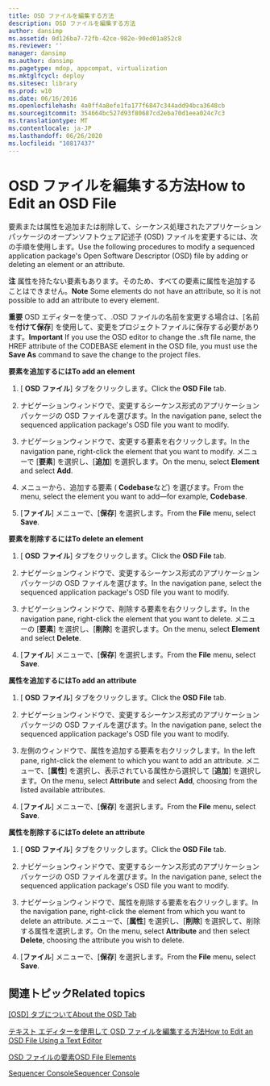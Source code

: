 ```yaml
---
title: OSD ファイルを編集する方法
description: OSD ファイルを編集する方法
author: dansimp
ms.assetid: 0d126ba7-72fb-42ce-982e-90ed01a852c8
ms.reviewer: ''
manager: dansimp
ms.author: dansimp
ms.pagetype: mdop, appcompat, virtualization
ms.mktglfcycl: deploy
ms.sitesec: library
ms.prod: w10
ms.date: 06/16/2016
ms.openlocfilehash: 4a0ff4a8efe1fa177f6847c344add94bca3648cb
ms.sourcegitcommit: 354664bc527d93f80687cd2eba70d1eea024c7c3
ms.translationtype: MT
ms.contentlocale: ja-JP
ms.lasthandoff: 06/26/2020
ms.locfileid: "10817437"
---
```

# <span data-ttu-id="4f341-103">OSD ファイルを編集する方法</span><span class="sxs-lookup"><span data-stu-id="4f341-103">How to Edit an OSD File</span></span>


<span data-ttu-id="4f341-104">要素または属性を追加または削除して、シーケンス処理されたアプリケーションパッケージのオープンソフトウェア記述子 (OSD) ファイルを変更するには、次の手順を使用します。</span><span class="sxs-lookup"><span data-stu-id="4f341-104">Use the following procedures to modify a sequenced application package's Open Software Descriptor (OSD) file by adding or deleting an element or an attribute.</span></span>

<span data-ttu-id="4f341-105">**注** 属性を持たない要素もあります。そのため、すべての要素に属性を追加することはできません。</span><span class="sxs-lookup"><span data-stu-id="4f341-105">**Note** Some elements do not have an attribute, so it is not possible to add an attribute to every element.</span></span>

 

<span data-ttu-id="4f341-106">**重要** OSD エディターを使って、.OSD ファイルの名前を変更する場合は、[名前を**付けて保存**] を使用して、変更をプロジェクトファイルに保存する必要があります。</span><span class="sxs-lookup"><span data-stu-id="4f341-106">**Important** If you use the OSD editor to change the .sft file name, the HREF attribute of the CODEBASE element in the OSD file, you must use the **Save As** command to save the change to the project files.</span></span>

 

**<span data-ttu-id="4f341-107">要素を追加するには</span><span class="sxs-lookup"><span data-stu-id="4f341-107">To add an element</span></span>**

1.  <span data-ttu-id="4f341-108">[ **OSD ファイル**] タブをクリックします。</span><span class="sxs-lookup"><span data-stu-id="4f341-108">Click the **OSD File** tab.</span></span>

2.  <span data-ttu-id="4f341-109">ナビゲーションウィンドウで、変更するシーケンス形式のアプリケーションパッケージの OSD ファイルを選びます。</span><span class="sxs-lookup"><span data-stu-id="4f341-109">In the navigation pane, select the sequenced application package's OSD file you want to modify.</span></span>

3.  <span data-ttu-id="4f341-110">ナビゲーションウィンドウで、変更する要素を右クリックします。</span><span class="sxs-lookup"><span data-stu-id="4f341-110">In the navigation pane, right-click the element that you want to modify.</span></span> <span data-ttu-id="4f341-111">メニューで [**要素**] を選択し、[**追加**] を選択します。</span><span class="sxs-lookup"><span data-stu-id="4f341-111">On the menu, select **Element** and select **Add**.</span></span>

4.  <span data-ttu-id="4f341-112">メニューから、追加する要素 ( **Codebase**など) を選びます。</span><span class="sxs-lookup"><span data-stu-id="4f341-112">From the menu, select the element you want to add—for example, **Codebase**.</span></span>

5.  <span data-ttu-id="4f341-113">[**ファイル**] メニューで、[**保存**] を選択します。</span><span class="sxs-lookup"><span data-stu-id="4f341-113">From the **File** menu, select **Save**.</span></span>

**<span data-ttu-id="4f341-114">要素を削除するには</span><span class="sxs-lookup"><span data-stu-id="4f341-114">To delete an element</span></span>**

1.  <span data-ttu-id="4f341-115">[ **OSD ファイル**] タブをクリックします。</span><span class="sxs-lookup"><span data-stu-id="4f341-115">Click the **OSD File** tab.</span></span>

2.  <span data-ttu-id="4f341-116">ナビゲーションウィンドウで、変更するシーケンス形式のアプリケーションパッケージの OSD ファイルを選びます。</span><span class="sxs-lookup"><span data-stu-id="4f341-116">In the navigation pane, select the sequenced application package's OSD file you want to modify.</span></span>

3.  <span data-ttu-id="4f341-117">ナビゲーションウィンドウで、削除する要素を右クリックします。</span><span class="sxs-lookup"><span data-stu-id="4f341-117">In the navigation pane, right-click the element that you want to delete.</span></span> <span data-ttu-id="4f341-118">メニューの [**要素**] を選択し、[**削除**] を選択します。</span><span class="sxs-lookup"><span data-stu-id="4f341-118">On the menu, select **Element** and select **Delete**.</span></span>

4.  <span data-ttu-id="4f341-119">[**ファイル**] メニューで、[**保存**] を選択します。</span><span class="sxs-lookup"><span data-stu-id="4f341-119">From the **File** menu, select **Save**.</span></span>

**<span data-ttu-id="4f341-120">属性を追加するには</span><span class="sxs-lookup"><span data-stu-id="4f341-120">To add an attribute</span></span>**

1.  <span data-ttu-id="4f341-121">[ **OSD ファイル**] タブをクリックします。</span><span class="sxs-lookup"><span data-stu-id="4f341-121">Click the **OSD File** tab.</span></span>

2.  <span data-ttu-id="4f341-122">ナビゲーションウィンドウで、変更するシーケンス形式のアプリケーションパッケージの OSD ファイルを選びます。</span><span class="sxs-lookup"><span data-stu-id="4f341-122">In the navigation pane, select the sequenced application package's OSD file you want to modify.</span></span>

3.  <span data-ttu-id="4f341-123">左側のウィンドウで、属性を追加する要素を右クリックします。</span><span class="sxs-lookup"><span data-stu-id="4f341-123">In the left pane, right-click the element to which you want to add an attribute.</span></span> <span data-ttu-id="4f341-124">メニューで、[**属性**] を選択し、表示されている属性から選択して [**追加**] を選択します。</span><span class="sxs-lookup"><span data-stu-id="4f341-124">On the menu, select **Attribute** and select **Add**, choosing from the listed available attributes.</span></span>

4.  <span data-ttu-id="4f341-125">[**ファイル**] メニューで、[**保存**] を選択します。</span><span class="sxs-lookup"><span data-stu-id="4f341-125">From the **File** menu, select **Save**.</span></span>

**<span data-ttu-id="4f341-126">属性を削除するには</span><span class="sxs-lookup"><span data-stu-id="4f341-126">To delete an attribute</span></span>**

1.  <span data-ttu-id="4f341-127">[ **OSD ファイル**] タブをクリックします。</span><span class="sxs-lookup"><span data-stu-id="4f341-127">Click the **OSD File** tab.</span></span>

2.  <span data-ttu-id="4f341-128">ナビゲーションウィンドウで、変更するシーケンス形式のアプリケーションパッケージの OSD ファイルを選びます。</span><span class="sxs-lookup"><span data-stu-id="4f341-128">In the navigation pane, select the sequenced application package's OSD file you want to modify.</span></span>

3.  <span data-ttu-id="4f341-129">ナビゲーションウィンドウで、属性を削除する要素を右クリックします。</span><span class="sxs-lookup"><span data-stu-id="4f341-129">In the navigation pane, right-click the element from which you want to delete an attribute.</span></span> <span data-ttu-id="4f341-130">メニューで、[**属性**] を選択し、[**削除**] を選択して、削除する属性を選択します。</span><span class="sxs-lookup"><span data-stu-id="4f341-130">On the menu, select **Attribute** and then select **Delete**, choosing the attribute you wish to delete.</span></span>

4.  <span data-ttu-id="4f341-131">[**ファイル**] メニューで、[**保存**] を選択します。</span><span class="sxs-lookup"><span data-stu-id="4f341-131">From the **File** menu, select **Save**.</span></span>

## <span data-ttu-id="4f341-132">関連トピック</span><span class="sxs-lookup"><span data-stu-id="4f341-132">Related topics</span></span>


[<span data-ttu-id="4f341-133">[OSD] タブについて</span><span class="sxs-lookup"><span data-stu-id="4f341-133">About the OSD Tab</span></span>](about-the-osd-tab.md)

[<span data-ttu-id="4f341-134">テキスト エディターを使用して OSD ファイルを編集する方法</span><span class="sxs-lookup"><span data-stu-id="4f341-134">How to Edit an OSD File Using a Text Editor</span></span>](how-to-edit-an-osd-file-using-a-text-editor.md)

[<span data-ttu-id="4f341-135">OSD ファイルの要素</span><span class="sxs-lookup"><span data-stu-id="4f341-135">OSD File Elements</span></span>](osd-file-elements.md)

[<span data-ttu-id="4f341-136">Sequencer Console</span><span class="sxs-lookup"><span data-stu-id="4f341-136">Sequencer Console</span></span>](sequencer-console.md)

 

 





